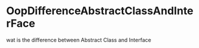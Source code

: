 # OopDifferenceAbstractClassAndInterFace
wat is the difference between Abstract Class and Interface
